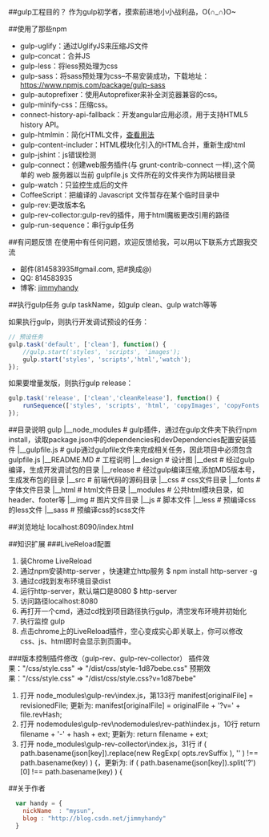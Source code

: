 ##gulp工程目的？
作为gulp初学者，摸索前进地小小战利品，O(∩_∩)O~

##使用了那些npm

* gulp-uglify：通过UglifyJS来压缩JS文件
* gulp-concat：合并JS
* gulp-less：将less预处理为css
* gulp-sass：将sass预处理为css–不易安装成功，下载地址：https://www.npmjs.com/package/gulp-sass
* gulp-autoprefixer：使用Autoprefixer来补全浏览器兼容的css。
* gulp-minify-css：压缩css。
* connect-history-api-fallback：开发angular应用必须，用于支持HTML5 history API。
* gulp-htmlmin：简化HTML文件，[查看用法](https://www.npmjs.com/package/gulp-htmlmin)
* gulp-content-includer：HTML模块化引入的HTML合并，重新生成html
* gulp-jshint：js错误检测
* gulp-connect：创建web服务插件(与 grunt-contrib-connect 一样),这个简单的 web 服务器以当前 gulpfile.js 文件所在的文件夹作为网站根目录
* gulp-watch：只监控生成后的文件
* CoffeeScript：把编译的 Javascript 文件暂存在某个临时目录中
* gulp-rev:更改版本名
* gulp-rev-collector:gulp-rev的插件，用于html魔板更改引用的路径
* gulp-run-sequence：串行gulp任务

##有问题反馈
在使用中有任何问题，欢迎反馈给我，可以用以下联系方式跟我交流

* 邮件(814583935#gmail.com, 把#换成@)
* QQ: 814583935
* 博客: [jimmyhandy](http://blog.csdn.net/jimmyhandy)

##执行gulp任务
gulp taskName，如gulp clean、gulp watch等等

如果执行gulp，则执行开发调试预设的任务：
```javascript
// 预设任务
gulp.task('default', ['clean'], function() {
    //gulp.start('styles', 'scripts', 'images');
    gulp.start('styles', 'scripts','html','watch');
});
```
如果要增量发版，则执行gulp release：
```javascript
gulp.task('release', ['clean','cleanRelease'], function() {
    runSequence(['styles', 'scripts', 'html', 'copyImages', 'copyFonts'],['revCopyFonts','revCopyImages','revScripts'],'revStyles',['revHtml'],'cleanRev');
});
```

##目录说明
gulp
|__node_modules     # gulp插件，通过在gulp文件夹下执行npm install，读取package.json中的dependencies和devDependencies配置安装插件
|__gulpfile.js      # gulp通过gulpfile文件来完成相关任务，因此项目中必须包含gulpfile.js
|__README.MD        # 工程说明
|__design           # 设计图
|__dest             # 经过gulp编译，生成开发调试包的目录
|__release          # 经过gulp编译压缩,添加MD5版本号，生成发布包的目录
|__src              # 前端代码的源码目录
    |__css          # css文件目录
    |__fonts        # 字体文件目录
    |__html         # html文件目录
        |__modules  # 公共html模块目录，如header、footer等
    |__img          # 图片文件目录
    |__js           # 脚本文件
    |__less         # 预编译css的less文件
    |__sass         # 预编译css的scss文件


##浏览地址
localhost:8090/index.html


##知识扩展
###LiveReload配置
1. 装Chrome LiveReload
2. 通过npm安装http-server ，快速建立http服务
    $ npm install http-server -g
3. 通过cd找到发布环境目录dist
4. 运行http-server，默认端口是8080
    $ http-server
5. 访问路径localhost:8080
6. 再打开一个cmd，通过cd找到项目路径执行gulp，清空发布环境并初始化
7. 执行监控 gulp
8. 点击chrome上的LiveReload插件，空心变成实心即关联上，你可以修改css、js、html即时会显示到页面中。

###版本控制插件修改（gulp-rev、gulp-rev-collector）
插件效果："/css/style.css" => "/dist/css/style-1d87bebe.css"
预期效果："/css/style.css" => "/dist/css/style.css?v=1d87bebe"
1. 打开 node_modules\gulp-rev\index.js，第133行 manifest[originalFile] = revisionedFile; 更新为: manifest[originalFile] = originalFile + '?v=' + file.revHash;
2. 打开 nodemodules\gulp-rev\nodemodules\rev-path\index.js，10行 return filename + '-' + hash + ext; 更新为: return filename + ext;
3. 打开 node_modules\gulp-rev-collector\index.js，31行 if ( path.basename(json[key]).replace(new RegExp( opts.revSuffix ), '' ) !== path.basename(key) ) {，更新为: if ( path.basename(json[key]).split('?')[0] !== path.basename(key) ) {


##关于作者

```javascript
  var handy = {
    nickName  : "mysun",
    blog : "http://blog.csdn.net/jimmyhandy"
  }
```
